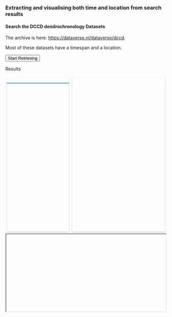<h3>Extracting and visualising both time and location from search results</h3>

<script src="https://ajax.googleapis.com/ajax/libs/jquery/3.6.0/jquery.min.js"></script>

<!-- map -->
 <link rel="stylesheet" href="https://unpkg.com/leaflet@1.8.0/dist/leaflet.css" 
integrity="sha512-hoalWLoI8r4UszCkZ5kL8vayOGVae1oxXe/2A4AO6J9+580uKHDO3JdHb7NzwwzK5xr/Fs0W40kiNHxM9vyTtQ==" crossorigin=""/>
 <!-- Make sure you put this AFTER Leaflet's CSS -->
 <script src="https://unpkg.com/leaflet@1.8.0/dist/leaflet.js" 
integrity="sha512-BB3hKbKWOc9Ez/TAwyWxNXeoV9c1v6FIeYiBieIWkpLjauysF18NzgR1MBNBXf8/KABdlkX68nAhlwcDFLGPCQ==" crossorigin=""></script>

<!-- Timeline -->
<script type="text/javascript" src="https://unpkg.com/vis-timeline@latest/standalone/umd/vis-timeline-graph2d.min.js"></script>
<link href="https://unpkg.com/vis-timeline@latest/styles/vis-timeline-graph2d.min.css" rel="stylesheet" type="text/css" />
<style>
    /* alternating column backgrounds */
    .vis-time-axis .vis-grid.vis-odd {
      background: #f5f5f5;
    }
</style>

<style>
#map { 
  height: 480px;
  box-shadow: 0 1px 3px rgba(0,0,0,0.12), 0 1px 2px rgba(0,0,0,0.24)
}

#timeline {
      height: 240px;
      /* border: 1px solid lightgray; */
      border-style:inset;
      /*overflow-y: scroll; */
}

.resultColumnLeft {
padding: 5px;
  flex: 40%;
   overflow-x: auto;
}
.resultColumnRight {
padding: 5px;
  flex: 60%;
}
.resultRow{
  display: flex;
}

#resultList { 
   height: 480px; max-height: 480px; overflow-y: scroll; 
   /*border-style:inset;*/
   box-shadow: 0 1px 3px rgba(0,0,0,0.12), 0 1px 2px rgba(0,0,0,0.24);

}
#resultTable {
  border-collapse: collapse;
  border: 1px solid rgb(23, 156, 234);
  width: 100%;
}
#resultTable th {
  text-align: left;
  background-color: rgb(23, 156, 234);
  color: white;

  /* when wrapping cells, hide the header */
  display: none;
}
#resultTable tr {
  border: 1px solid rgb(23, 156, 234);
}
#resultTable td {
  /*border: 1px solid rgb(23, 156, 234);*/
  vertical-align: top;

    /*  below makes cells of a row wrap */
    float:none; 
    display:block; 
}
</style>
<!-- actual search and visuslise code -->
<script src="{{ site.baseurl }}{% link assets/js/extract-time-and-location.js %}"></script>

<!-- 
<p>
The div below should be 'automatically' filled with text when the page is loaded. 
<div id="text" style="border-style:inset;"></div>
</p>
 -->


<h4>Search the DCCD dendrochronology Datasets</h4>
<p>
The archive is here: <a href="https://dataverse.nl/dataverse/dccd">https://dataverse.nl/dataverse/dccd</a>. 

Most of these datasets have a timespan and a location.
</p>

<span id="result-totals"></span> <input id = "btnSubmit" type="submit" value="Start Retrieving"/>
<p>Results</p>


<div class="resultRow">
  <div class="resultColumnLeft">
    <div id="resultList" >
      <!-- results in a list -->
      <table id="resultTable">
        <thead>
          <tr>
            <th>Title</th>
            <th>Location</th>
            <th>Time period</th>
          </tr>
        </thead>
        <tbody>
        </tbody>
      </table>
    </div>
  </div>
  <div class="resultColumnRight">
    <div id="map"></div>
  </div>
</div>
<div>
  <div id="timeline"></div>
</div>

<!--
  <td class="resultListItem">
     <span class="resultListItemLabel">Title: </span>Some title<br/>
     <span class="resultListItemLabel">Dataset: </span>Some DOI with link<br/>
     <span class="resultListItemLabel">Location: </span>lon, lat<br/>
     <span class="resultListItemLabel">Timespan: </span>from - to<br/>
  </td>
-->

<script>
// checking the version
let hasJQ = typeof jQuery === 'function'; 
console.log('jQuery' + (hasJQ ? ` version ${jQuery.fn.jquery} loaded.` : ' is not loaded.')); 

$().ready(function() {
   // $("#text").html(getText());//"Text added by jQuery code.");
   
   setup();
});
</script>